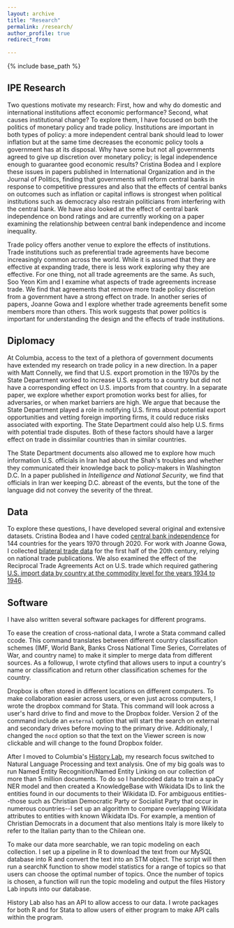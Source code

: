 ```yaml
---
layout: archive
title: "Research"
permalink: /research/
author_profile: true
redirect_from:
  
---
```


{% include base_path %}
## IPE Research 
Two questions motivate my research: First, how and why do domestic and international institutions affect economic performance? Second, what causes institutional change? To explore them, I have focused on both the politics of monetary policy and trade policy. Institutions are important in both types of policy: a more independent central bank should lead to lower inflation but at the same time decreases the economic policy tools a government has at its disposal. Why have some but not all governments agreed to give up discretion over monetary policy; is legal independence enough to guarantee good economic results? Cristina Bodea and I explore these issues in papers published in International Organization and in the Journal of Politics, finding that governments will reform central banks in response to competitive pressures and also that the effects of central banks on outcomes such as inflation or capital inflows is strongest when political institutions such as democracy also restrain politicians from interfering with the central bank. We have also looked at the effect of central bank independence on bond ratings and are currently working on a paper examining the relationship between central bank independence and income inequality.

Trade policy offers another venue to explore the effects of institutions. Trade institutions such as preferential trade agreements have become increasingly common across the world. While it is assumed that they are effective at expanding trade, there is less work exploring why they are effective. For one thing, not all trade agreements are the same. As such, Soo Yeon Kim and I examine what aspects of trade agreements increase trade. We find that agreements that remove more trade policy discretion from a government have a strong effect on trade. In another series of papers, Joanne Gowa and I explore whether trade agreements benefit some members more than others. This work suggests that power politics is important for understanding the design and the effects of trade institutions. 

## Diplomacy
At Columbia, access to the text of a plethora of government documents have extended my research on trade policy in a new direction. In a paper with Matt Connelly, we find that U.S. export promotion in the 1970s by the State Department worked to increase U.S. exports to a country but did not have a corresponding effect on U.S. imports from that country. In a separate paper, we explore whether export promotion works best for allies, for adversaries, or when market barriers are high. We argue that because the State Department played a role in notifying U.S. firms about potential export opportunities and vetting foreign importing firms, it could reduce risks associated with exporting. The State Department could also help U.S. firms with potential trade disputes. Both of these factors should have a larger effect on trade in dissimilar countries than in similar countries. 

The State Department documents also allowed me to explore how much information U.S. officials in Iran had about the Shah's troubles and whether they communicated their knowledge back to policy-makers in Washington D.C. In a paper published in _Intelligence and National Security_, we find that officials in Iran wer keeping D.C. abreast of the events, but the tone of the language did not convey the severity of the threat. 
## Data

To explore these questions, I have developed several original and extensive datasets. Cristina Bodea and I have coded [central bank independence](https://github.com/arpie71/CBIdata) for 144 countries for the years 1970 through 2020. For work with Joanne Gowa, I collected [bilateral trade data](https://github.com/arpie71/interwar) for the first half of the 20th century, relying on national trade publications. We also examined the effect of the Reciprocal Trade Agreements Act on U.S. trade which required gathering [U.S. import data by country at the commodity level for the years 1934 to 1946](https://github.com/arpie71/rtaa).

## Software 

I have also written several software packages for different programs. 

To ease the creation of cross-national data, I wrote a Stata command called ccode. This command translates between different country classification schemes (IMF, World Bank, Banks Cross National Time Series, Correlates of War, and country name) to make it simpler to merge data from different sources. As a followup, I wrote ctyfind that allows users to input a country's name or classification and return other classification schemes for the country. 

Dropbox is often stored in different locations on different computers. To make collaboration easier across users, or even just across computers, I wrote the dropbox command for Stata. This command will look across a user's hard drive to find and move to the Dropbox folder. Version 2 of the command include an `external` option that will start the search on external and secondary drives before moving to the primary drive. Additionaly, I changed the `nocd` option so that the text on the Viewer screen is now clickable and will change to the found Dropbox folder. 

After I moved to Columbia's [History Lab](https://lab.history.columbia.edu), my research focus switched to Natural Language Processing and text analysis. One of my big goals was to run Named Entity Recognition/Named Entity Linking on our collection of more than 5 million documents. To do so I handcoded data to train a spaCy NER model and then created a KnowledgeBase with Wikidata IDs to link the entities found in our documents to their Wikidata ID. For ambiguous entities--those such as Christian Democratic Party or Socialist Party that occur in numerous countries--I set up an algorithm to compare overlapping Wikidata attributes to entities with known Wikidata IDs. For example, a mention of Christian Democrats in a document that also mentions Italy is more likely to refer to the Italian party than to the Chilean one. 

To make our data more searchable, we ran topic modeling on each collection. I set up a pipeline in R to download the text from our MySQL database into R and convert the text into an STM object. The script will then run a searchK function to show model statistics for a range of topics so that users can choose the optimal number of topics. Once the number of topics is chosen, a function will run the topic modeling and output the files History Lab inputs into our database. 

History Lab also has an API to allow access to our data. I wrote packages for both R and for Stata to allow users of either program to make API calls within the program. 
